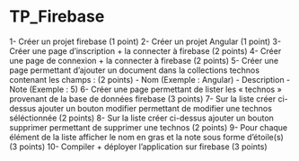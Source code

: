 # TP_Firebase

1- Créer un projet firebase (1 point)
2- Créer un projet Angular (1 point)
3- Créer une page d’inscription + la connecter à firebase (2 points)
4- Créer une page de connexion + la connecter à firebase  (2 points)
5- Créer une page permettant d’ajouter un document dans la collections technos contenant les champs : (2 points)
    - Nom (Exemple : Angular)
    - Description
    - Note (Exemple : 5)
6- Créer une page permettant de lister les « technos » provenant de la base de données firebase (3 points)
7- Sur la liste créer ci-dessus ajouter un bouton modifier permettant de modifier une technos séléctionnée (2 points)
8- Sur la liste créer ci-dessus ajouter un bouton supprimer permettant de supprimer une technos  (2 points)
9- Pour chaque élément de la liste afficher le nom en gras et la note sous forme d’étoile(s) (3 points)
10- Compiler + déployer l’application sur firebase (3 points)
